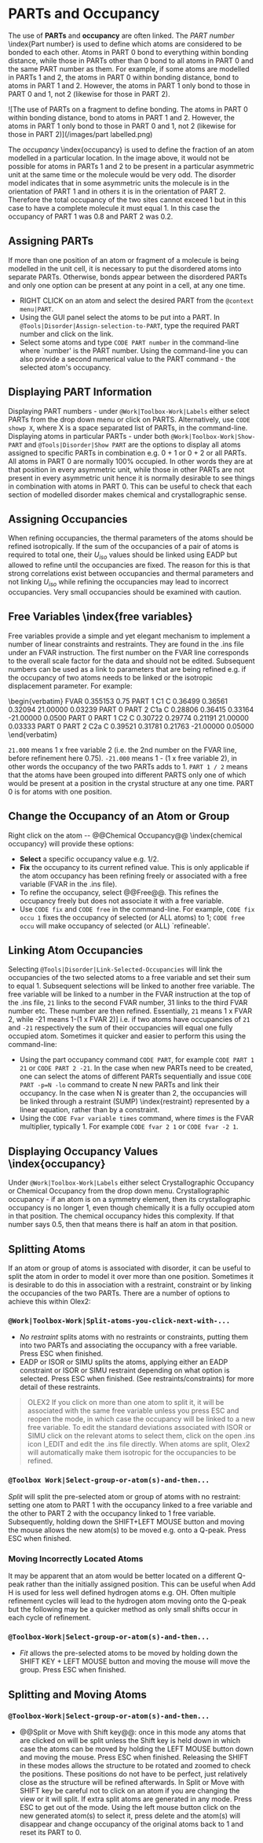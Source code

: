# PARTs and Occupancy
The use of **PARTs** and **occupancy** are often linked. 
The *PART number* \index{Part number} is used to define which atoms are considered to be bonded to each other. Atoms in PART 0 bond to everything within bonding distance, while those in PARTs other than 0 bond to all atoms in PART 0 and the same PART number as them.  For example, if some atoms are modelled in PARTs 1 and 2, the atoms in PART 0 within bonding distance, bond to atoms in PART 1 and 2. However, the atoms in PART 1 only bond to those in PART 0 and 1, not 2 (likewise for those in PART 2).

![The use of PARTs on a fragment to define bonding. The atoms in PART 0 within bonding distance, bond to atoms in PART 1 and 2. However, the atoms in PART 1 only bond to those in PART 0 and 1, not 2 (likewise for those in PART 2)](/images/part labelled.png)

The *occupancy* \index{occupancy} is used to define the fraction of an atom modelled in a particular location. In the image above, it would not be possible for atoms in PARTs 1 and 2 to be present in a particular asymmetric unit at the same time or the molecule would be very odd. The disorder model indicates that in some asymmetric units the molecule is in the orientation of PART 1 and in others it is in the orientation of PART 2. Therefore the total occupancy of the two sites cannot exceed 1 but in this case to have a complete molecule it must equal 1. In this case the occupancy of PART 1 was 0.8 and PART 2 was 0.2.

## Assigning PARTs
If more than one position of an atom or fragment of a molecule is being modelled in the unit cell, it is necessary to put the disordered atoms into separate PARTs. Otherwise, bonds appear between the disordered PARTs and only one option can be present at any point in a cell, at any one time.

- RIGHT CLICK on an atom and select the desired PART from the `@context menu|PART`.
- Using the GUI panel select the atoms to be put into a PART. In `@Tools|Disorder|Assign-selection-to-PART`, type the required PART number and click on the link.
- Select some atoms and type `CODE PART number` in the command-line where `number' is the PART number. Using the command-line you can also provide a second numerical value to the PART command - the selected atom's occupancy.

## Displaying PART Information
Displaying PART numbers - under `@Work|Toolbox-Work|Labels` either select PARTs from the drop down menu or click on PARTS. Alternatively, use `CODE showp X`, where X is a space separated list of PARTs, in the command-line.
Displaying atoms in particular PARTs - under both `@Work|Toolbox-Work|Show-PART` and `@Tools|Disorder|Show PART` are the options to display all atoms assigned to specific PARTs in combination e.g. 0 + 1 or 0 + 2 or all PARTs.
All atoms in PART 0 are normally 100% occupied. In other words they are at that position in every asymmetric unit, while those in other PARTs are not present in every asymmetric unit hence it is normally desirable to see things in combination with atoms in PART 0. This can be useful to check that each section of modelled disorder makes chemical and crystallographic sense.

## Assigning Occupancies
When refining occupancies, the thermal parameters of the atoms should be refined isotropically. If the sum of the occupancies of a pair of atoms is required to total one, their $U_{iso}$ values should be linked using EADP but allowed to refine until the occupancies are fixed. The reason for this is that strong correlations exist between occupancies and thermal parameters and not linking $U_{iso}$ while refining the occupancies may lead to incorrect occupancies. Very small occupancies should be examined with caution.

## Free Variables \index{free variables}
Free variables provide a simple and yet elegant mechanism to implement a number of linear constraints and restraints. They are found in the .ins file under an FVAR instruction. The first number on the FVAR line corresponds to the overall scale factor for the data and should not be edited. Subsequent numbers can be used as a link to parameters that are being refined e.g. if the occupancy of two atoms needs to be linked or the isotropic displacement parameter. 
For example:

\begin{verbatim}
FVAR 0.355153 0.75
PART 1
C1 C 0.36499 0.36561 0.32094 21.00000 0.03239
PART 0
PART 2
C1a C 0.28806 0.36415 0.33164 -21.00000 0.0500
PART 0
PART 1
C2 C 0.30722 0.29774 0.21191 21.00000 0.03333
PART 0
PART 2
C2a C 0.39521 0.31781 0.21763 -21.00000 0.05000
\end{verbatim}

`21.000` means 1 x free variable 2 (i.e. the 2nd number on the FVAR line, before refinement here 0.75). `-21.000` means 1 - (1 x free variable 2), in other words the occupancy of the two PARTs adds to 1.
`PART 1 / 2` means that the atoms have been grouped into different PARTS only one of which would be present at a position in the crystal structure at any one time. PART 0 is for atoms with one position.

## Change the Occupancy of an Atom or Group
Right click on the atom -- @@Chemical Occupancy@@ \index{chemical occupancy} will provide these options:

- **Select** a specific occupancy value e.g. $1/2$.
- **Fix** the occupancy to its current refined value. This is only applicable if the atom occupancy has been refining freely or associated with a free variable (FVAR in the .ins file).
- To refine the occupancy, select @@Free@@. This refines the occupancy freely but does not associate it with a free variable.
- Use `CODE fix` and `CODE free` in the command-line. For example, `CODE fix occu 1` fixes the occupancy of selected (or ALL atoms) to 1; `CODE free occu` will make occupancy of selected (or ALL) `refineable'.

## Linking Atom Occupancies
Selecting `@Tools|Disorder|Link-Selected-Occupancies` will link the occupancies of the two selected atoms to a free variable and set their sum to equal 1. Subsequent selections will be linked to another free variable.
The free variable will be linked to a number in the FVAR instruction at the top of the .ins file, `21` links to the second FVAR number, 31 links to the third FVAR number etc. These number are then refined. Essentially, `21` means 1 x FVAR 2, while -21 means 1-(1 x FVAR 2)] i.e. if two atoms have occupancies of `21` and `-21` respectively the sum of their occupancies will equal one fully occupied atom.
Sometimes it quicker and easier to perform this using the command-line:

- Using the part occupancy command `CODE PART`, for example `CODE PART 1 21` or `CODE PART 2 -21`. In the case when new PARTs need to be created, one can select the atoms of different PARTs sequentially and issue `CODE PART -p=N -lo` command to create N new PARTs and link their occupancy. In the case when N is greater than 2, the occupancies will be linked through a restraint (SUMP) \index{restraint} represented by a linear equation, rather than by a constraint.
- Using the `CODE Fvar variable times` command, where *times* is the FVAR multiplier, typically 1. For example `CODE fvar 2 1` or `CODE fvar -2 1`.

## Displaying Occupancy Values \index{occupancy}
Under `@Work|Toolbox-Work|Labels` either select Crystallographic Occupancy or Chemical Occupancy from the drop down menu. Crystallographic occupancy - if an atom is on a symmetry element, then its crystallographic occupancy is no longer 1, even though chemically it is a fully occupied atom in that position. The chemical occupancy hides this complexity. If that number says 0.5, then that means there is half an atom in that position.

## Splitting Atoms 
If an atom or group of atoms is associated with disorder, it can be useful to split the atom in order to model it over more than one position. Sometimes it is desirable to do this in association with a restraint, constraint or by linking the occupancies of the two PARTs. There are a number of options to achieve this within Olex2:

### `@Work|Toolbox-Work|Split-atoms-you-click-next-with-...` 

- *No restraint* splits atoms with no restraints or constraints, putting them into two PARTs and associating the occupancy with a free variable. Press ESC when finished.
- EADP or ISOR or SIMU splits the atoms, applying either an EADP constraint or ISOR or SIMU restraint depending on what option is selected. Press ESC when finished. (See restraints/constraints) for more detail of these restraints.

>OLEX2 If you click on more than one atom to split it, it will be associated with the same free variable unless you press ESC and reopen the mode, in which case the occupancy will be linked to a new free variable. To edit the standard deviations associated with ISOR or SIMU click on the relevant atoms to select them, click on the open .ins icon I_EDIT and edit the .ins file directly. When atoms are split, Olex2 will automatically make them isotropic for the occupancies to be refined.

### `@Toolbox Work|Select-group-or-atom(s)-and-then...` 
*Split* will split the pre-selected atom or group of atoms with no restraint: setting one atom to PART 1 with the occupancy linked to a free variable and the other to PART 2 with the occupancy linked to 1 free variable. Subsequently, holding down the SHIFT+LEFT MOUSE button and moving the mouse allows the new atom(s) to be moved e.g. onto a Q-peak. Press ESC when finished.

### Moving Incorrectly Located Atoms
It may be apparent that an atom would be better located on a different Q-peak rather than the initially assigned position. This can be useful when Add H is used for less well defined hydrogen atoms e.g. OH. Often multiple refinement cycles will lead to the hydrogen atom moving onto the Q-peak but the following may be a quicker method as only small shifts occur in each cycle of refinement.

### `@Toolbox-Work|Select-group-or-atom(s)-and-then...`

- *Fit* allows the pre-selected atoms to be moved by holding down the SHIFT KEY + LEFT MOUSE button and moving the mouse will move the group. Press ESC when finished.

## Splitting and Moving Atoms

### `@Toolbox-Work|Select-group-or-atom(s)-and-then...` 

- @@Split or Move with Shift key@@: once in this mode any atoms that are clicked on will be split unless the Shift key is held down in which case the atoms can be moved by holding the LEFT MOUSE button down and moving the mouse. Press ESC when finished.
Releasing the SHIFT in these modes allows the structure to be rotated and zoomed to check the positions. These positions do not have to be perfect, just relatively close as the structure will be refined afterwards. In Split or Move with SHIFT key be careful not to click on an atom if you are changing the view or it will split. If extra split atoms are generated in any mode. Press ESC to get out of the mode. Using the left mouse button click on the new generated atom(s) to select it, press delete and the atom(s) will disappear and change occupancy of the original atoms back to 1 and reset its PART to 0.
